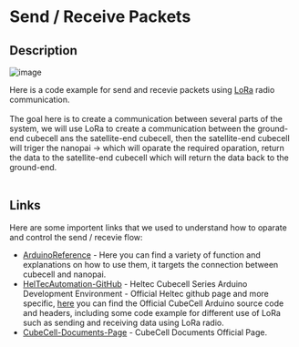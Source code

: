 # Send / Receive Packets

## Description

![image](https://github.com/bargoldenberg/New_Space_EDU_SATALLITE/assets/92790326/1238506d-4116-4983-b0d5-b0fc0fe3fb1d)


Here is a code example for send and recevie packets using [LoRa](https://en.wikipedia.org/wiki/LoRa) radio communication. <br/>
<br/>
The goal here is to create a communication between several parts of the system,  we will use LoRa to create a communication between the ground-end cubecell ans the satellite-end cubecell, then the satellite-end cubecell will triger the nanopai -> which will oparate the required oparation, return the data to the satellite-end cubecell which will return the data back to the ground-end. <br/>
<br/>

## Links
Here are some importent links that we used to understand how to oparate and control the send / recevie flow:
* [ArduinoReference](https://reference.arduino.cc/reference/en/) - Here you can find a variety of function and explanations on how to use them,  it targets the connection between cubecell and nanopai.
* [HelTecAutomation-GitHub](https://github.com/HelTecAutomation/CubeCell-Arduino/tree/master) - Heltec Cubecell Series Arduino Development Environment - Official Heltec github page and more specific, [here](https://github.com/HelTecAutomation/CubeCell-Arduino/tree/master/libraries/LoRa) you can find the Official CubeCell Arduino source code and headers, including some code example for different use of LoRa such as sending and receiving data using LoRa radio.
* [CubeCell-Documents-Page](https://docs.heltec.org/en/node/cubecell/index.html) - CubeCell Documents Official Page.
 
